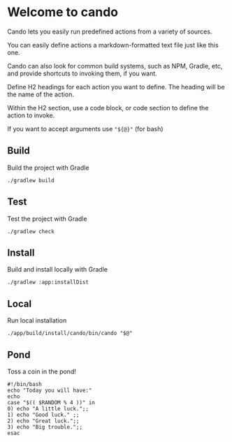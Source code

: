 
# Welcome to cando

Cando lets you easily run predefined actions from a variety of sources.

You can easily define actions a markdown-formatted text file just like this one.

Cando can also look for common build systems, such as NPM, Gradle, etc, and provide shortcuts to invoking them, if you want.

Define H2 headings for each action you want to define. The heading will be the name of the action.

Within the H2 section, use a code block, or code section to define the action to invoke.

If you want to accept arguments use `"${@}"` (for bash) 

## Build

Build the project with Gradle

    ./gradlew build

## Test

Test the project with Gradle

    ./gradlew check

## Install

Build and install locally with Gradle

    ./gradlew :app:installDist

## Local

Run local installation

    ./app/build/install/cando/bin/cando "$@"

## Pond

Toss a coin in the pond!

    #!/bin/bash
    echo "Today you will have:"
    echo
    case "$(( $RANDOM % 4 ))" in
    0) echo "A little luck.";;
    1) echo "Good luck." ;;
    2) echo "Great luck.";;
    3) echo "Big trouble.";;
    esac